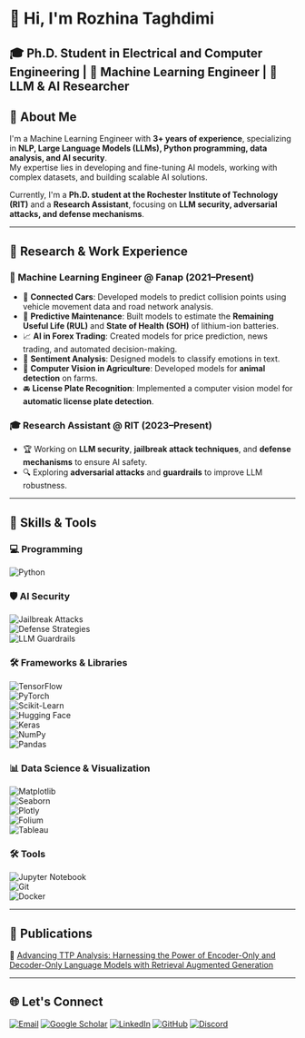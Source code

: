 # 👋 Hi, I'm Rozhina Taghdimi  

## 🎓 Ph.D. Student in Electrical and Computer Engineering | 🧠 Machine Learning Engineer | 🤖 LLM & AI Researcher  

## 🔹 About Me  
I'm a Machine Learning Engineer with **3+ years of experience**, specializing in **NLP, Large Language Models (LLMs), Python programming, data analysis, and AI security**.  
My expertise lies in developing and fine-tuning AI models, working with complex datasets, and building scalable AI solutions.  

Currently, I'm a **Ph.D. student at the Rochester Institute of Technology (RIT)** and a **Research Assistant**, focusing on **LLM security, adversarial attacks, and defense mechanisms**.  

---

## 🔹 Research & Work Experience  

### 🏢 Machine Learning Engineer @ Fanap (2021–Present)  
- 🚗 **Connected Cars**: Developed models to predict collision points using vehicle movement data and road network analysis.  
- 🔋 **Predictive Maintenance**: Built models to estimate the **Remaining Useful Life (RUL)** and **State of Health (SOH)** of lithium-ion batteries.  
- 📈 **AI in Forex Trading**: Created models for price prediction, news trading, and automated decision-making.  
- 💬 **Sentiment Analysis**: Designed models to classify emotions in text.  
- 🐄 **Computer Vision in Agriculture**: Developed models for **animal detection** on farms.  
- 🚘 **License Plate Recognition**: Implemented a computer vision model for **automatic license plate detection**.  

### 🎓 Research Assistant @ RIT (2023–Present)  
- 🏆 Working on **LLM security**, **jailbreak attack techniques**, and **defense mechanisms** to ensure AI safety.  
- 🔍 Exploring **adversarial attacks** and **guardrails** to improve LLM robustness.  

---

## 🔹 Skills & Tools  

### 💻 Programming  
![Python](https://img.shields.io/badge/Python-%233776AB.svg?style=for-the-badge&logo=python&logoColor=white)  

### 🛡 AI Security  
![Jailbreak Attacks](https://img.shields.io/badge/Jailbreak_Attacks-%23FF0000.svg?style=for-the-badge&logo=hackthebox&logoColor=white)  
![Defense Strategies](https://img.shields.io/badge/Defense_Strategies-%23008C76.svg?style=for-the-badge&logo=shield&logoColor=white)  
![LLM Guardrails](https://img.shields.io/badge/LLM_Guardrails-%23004AAD.svg?style=for-the-badge&logo=openai&logoColor=white)  

### 🛠 Frameworks & Libraries  
![TensorFlow](https://img.shields.io/badge/TensorFlow-%23FF6F00.svg?style=for-the-badge&logo=tensorflow&logoColor=white)  
![PyTorch](https://img.shields.io/badge/PyTorch-%23EE4C2C.svg?style=for-the-badge&logo=pytorch&logoColor=white)  
![Scikit-Learn](https://img.shields.io/badge/Scikit_Learn-%23F7931E.svg?style=for-the-badge&logo=scikitlearn&logoColor=white)  
![Hugging Face](https://img.shields.io/badge/Hugging_Face-%23FFCC4D.svg?style=for-the-badge&logo=huggingface&logoColor=white)  
![Keras](https://img.shields.io/badge/Keras-%23D00000.svg?style=for-the-badge&logo=keras&logoColor=white)  
![NumPy](https://img.shields.io/badge/NumPy-%23013243.svg?style=for-the-badge&logo=numpy&logoColor=white)  
![Pandas](https://img.shields.io/badge/Pandas-%23150458.svg?style=for-the-badge&logo=pandas&logoColor=white)  

### 📊 Data Science & Visualization  
![Matplotlib](https://img.shields.io/badge/Matplotlib-%23ff5722.svg?style=for-the-badge&logo=python&logoColor=white)  
![Seaborn](https://img.shields.io/badge/Seaborn-%234E8EE8.svg?style=for-the-badge&logo=python&logoColor=white)  
![Plotly](https://img.shields.io/badge/Plotly-%231E88E5.svg?style=for-the-badge&logo=plotly&logoColor=white)  
![Folium](https://img.shields.io/badge/Folium-%234EAA25.svg?style=for-the-badge&logo=python&logoColor=white)  
![Tableau](https://img.shields.io/badge/Tableau-%23E97627.svg?style=for-the-badge&logo=tableau&logoColor=white)  

### 🛠 Tools  
![Jupyter Notebook](https://img.shields.io/badge/Jupyter-%23F37626.svg?style=for-the-badge&logo=jupyter&logoColor=white)  
![Git](https://img.shields.io/badge/Git-%23F05032.svg?style=for-the-badge&logo=git&logoColor=white)  
![Docker](https://img.shields.io/badge/Docker-%232496ED.svg?style=for-the-badge&logo=docker&logoColor=white)  

---

## 🔹 Publications  
📄 [Advancing TTP Analysis: Harnessing the Power of Encoder-Only and Decoder-Only Language Models with Retrieval Augmented Generation](https://arxiv.org/abs/2401.00280)  

---

## 🌐 Let's Connect  
[![Email](https://img.shields.io/badge/Email-D14836?style=for-the-badge&logo=gmail&logoColor=white)](mailto:rozhi.taghdimi@gmail.com)  [![Google Scholar](https://img.shields.io/badge/Scholar-4285F4?style=for-the-badge&logo=googlescholar&logoColor=white)](https://scholar.google.com/citations?user=oFcncUUAAAAJ&hl=en)  [![LinkedIn](https://img.shields.io/badge/LinkedIn-0077B5?style=for-the-badge&logo=linkedin&logoColor=white)](https://www.linkedin.com/in/rozhina-taghdimi/)  [![GitHub](https://img.shields.io/badge/GitHub-181717?style=for-the-badge&logo=github&logoColor=white)](https://github.com/rozhix)  [![Discord](https://img.shields.io/badge/Discord-5865F2?style=for-the-badge&logo=discord&logoColor=white)](https://discordapp.com/users/rozhix#6571)  

